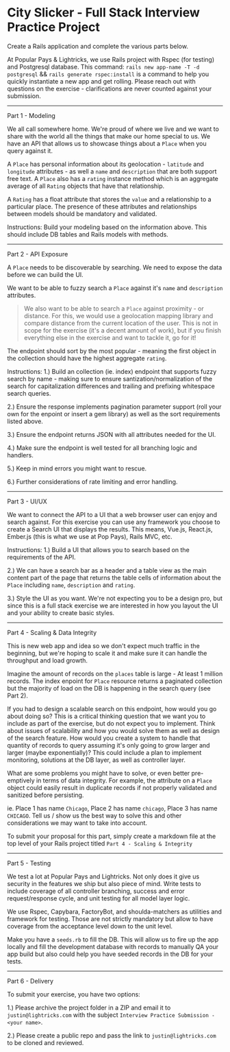 # City Slicker - Full Stack Interview Practice Project

Create a Rails application and complete the various parts below.

At Popular Pays & Lightricks, we use Rails project with Rspec (for testing) and Postgresql database. This command:
`rails new app-name -T -d postgresql` && `rails generate rspec:install` is a command to help you quickly instantiate a new app and get rolling.  Please reach out with questions on the exercise - clarifications are never counted against your submission.

----------------------

Part 1 - Modeling

We all call somewhere home. We're proud of where we live and we want to share with the world all the things that make our home special to us. We have an API that allows us to showcase things about a `Place` when you query against it. 

A `Place` has personal information about its geolocation - `latitude` and `longitude` attributes - as well a `name` and `description` that are both support free text. A `Place` also has a `rating` instance method which is an aggregate average of all `Rating` objects that have that relationship.

A `Rating` has a float attribute that stores the `value` and a relationship to a particular place. The presence of these attributes and relationships between models should be mandatory and validated.

Instructions: Build your modeling based on the information above. This should include DB tables and Rails models with methods.

-----------------------

Part 2 - API Exposure

A `Place` needs to be discoverable by searching. We need to expose the data before we can build the UI.

We want to be able to fuzzy search a `Place` against it's `name` and `description` attributes.  

> We also want to be able to search a `Place` against proximity - or distance. For this, we would use a geolocation mapping library and compare distance from the current location of the user. This is not in scope for the exercise (it's a decent amount of work), but if you finish everything else in the exercise and want to tackle it, go for it!

The endpoint should sort by the most popular - meaning the first object in the collection should have the highest aggregate `rating`.

Instructions: 
1.) Build an collection (ie. index) endpoint that supports fuzzy search by name - making sure to ensure santization/normalization of the search for capitalization differences and trailing and prefixing whitespace search queries.

2.) Ensure the response implements pagination parameter support (roll your own for the enpoint or insert a gem library) as well as the sort requirements listed above.

3.) Ensure the endpoint returns JSON with all attributes needed for the UI.

4.) Make sure the endpoint is well tested for all branching logic and handlers.

5.) Keep in mind errors you might want to rescue.

6.) Further considerations of rate limiting and error handling.

------------------------

Part 3 - UI/UX

We want to connect the API to a UI that a web browser user can enjoy and search against. For this exercise you can use any framework you choose to create a Search UI that displays the results.  This means, Vue.js, React.js, Ember.js (this is what we use at Pop Pays), Rails MVC, etc.

Instructions:
1.) Build a UI that allows you to search based on the requirements of the API.

2.) We can have a search bar as a header and a table view as the main content part of the page that returns the table cells of information about the `Place` including `name`, `description` and `rating`.

3.) Style the UI as you want. We're not expecting you to be a design pro, but since this is a full stack exercise we are interested in how you layout the UI and your ability to create basic styles.

------------------------


Part 4 - Scaling & Data Integrity

This is new web app and idea so we don't expect much traffic in the beginning, but we're hoping to scale it and make sure it can handle the throughput and load growth.

Imagine the amount of records on the `places` table is large - At least 1 million records.  The index enpoint for `Place` resource returns a paginated collection but the majority of load on the DB is happening in the search query (see Part 2).

If you had to design a scalable search on this endpoint, how would you go about doing so? This is a critical thinking question that we want you to include as part of the exercise, but do not expect you to implement. Think about issues of scalability and how you would solve them as well as design of the search feature. How would you create a system to handle that quantity of records to query assuming it's only going to grow larger and larger (maybe exponentially)? This could include a plan to implement monitoring, solutions at the DB layer, as well as controller layer.

What are some problems you might have to solve, or even better pre-emptively in terms of data integrity. For example, the attribute on a `Place` object could easily result in duplicate records if not properly validated and sanitized before persisting.

ie. Place 1 has name `Chicago`, Place 2 has name `chicago`, Place 3 has name `CHICAGO`. Tell us / show us the best way to solve this and other considerations we may want to take into account.

To submit your proposal for this part, simply create a markdown file at the top level of your Rails project titled `Part 4 - Scaling & Integrity`


-----------------------

Part 5 - Testing

We test a lot at Popular Pays and Lightricks.  Not only does it give us security in the features we ship but also piece of mind. Write tests to include coverage of all controller branching, success and error request/response cycle, and unit testing for all model layer logic.

We use Rspec, Capybara, FactoryBot, and shoulda-matchers as utilities and framework for testing. Those are not strictly mandatory but allow to have coverage from the acceptance level down to the unit level.

Make you have a `seeds.rb` to fill the DB.  This will allow us to fire up the app locally and fill the development database with records to manually QA your app build but also could help you have seeded records in the DB for your tests.


-----------------------

Part 6 - Delivery

To submit your exercise, you have two options:

1.) Please archive the project folder in a ZIP and email it to `justin@lightricks.com` with the subject `Interview Practice Submission - <your name>`.

2.) Please create a public repo and pass the link to `justin@lightricks.com` to be cloned and reviewed.
